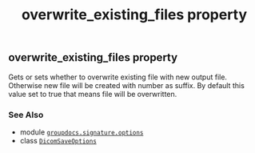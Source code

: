 ﻿---
title: overwrite_existing_files property
second_title: GroupDocs.Signature for Python via .NET API References
description: 
type: docs
url: /python-net/groupdocs.signature.options/dicomsaveoptions/overwrite_existing_files/
is_root: false
weight: 50
---

## overwrite_existing_files property


Gets or sets whether to overwrite existing file with new output file. 
Otherwise new file will be created with number as suffix.
By default this value set to true that means file will be overwritten.

### See Also
* module [`groupdocs.signature.options`](../../)
* class [`DicomSaveOptions`](/signature/python-net/groupdocs.signature.options/dicomsaveoptions)
